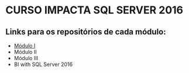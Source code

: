 # CURSO IMPACTA SQL SERVER 2016

## Links para os repositórios de cada módulo:

* [Módulo I](https://github.com/tamercuba/impacta-sql-server/tree/master/mod_I)
* Módulo II 
* Módulo III
* BI with SQL Server 2016
